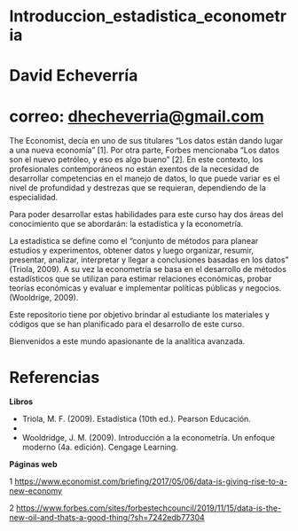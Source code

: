 # Introduccion_estadistica_econometria

# David Echeverría
# correo: dhecheverria@gmail.com

The Economist, decía en uno de sus titulares “Los datos están dando lugar a una nueva economía” [1]. Por otra parte, Forbes mencionaba “Los datos son el nuevo petróleo, y eso es algo bueno” [2]. En este contexto, los profesionales contemporáneos no están exentos de la necesidad de desarrollar competencias en el manejo de datos, lo que puede variar es el nivel de profundidad y destrezas que se requieran, dependiendo de la especialidad.

Para poder desarrollar estas habilidades para este curso hay dos áreas del conocimiento que se abordarán: la estadística y la econometría.

La estadística se define como el “conjunto de métodos para planear estudios y experimentos, obtener datos y luego organizar, resumir, presentar, analizar, interpretar y llegar a conclusiones basadas en los datos”  (Triola, 2009). A su vez la econometría se basa en el desarrollo de métodos estadísticos que se utilizan para estimar relaciones económicas, probar teorías económicas y evaluar e implementar políticas públicas y negocios. (Wooldrige, 2009).

Este repositorio tiene por objetivo brindar al estudiante los materiales y códigos que se han planificado para el desarrollo de este curso.

Bienvenidos a este mundo apasionante de la analítica avanzada.

# Referencias 
**Libros**

- Triola, M. F. (2009). Estadística (10th ed.). Pearson Educación.
- 
- Wooldridge, J. M. (2009). Introducción a la econometría. Un enfoque moderno (4a. edición). Cengage Learning.

**Páginas web**

1 https://www.economist.com/briefing/2017/05/06/data-is-giving-rise-to-a-new-economy

2 https://www.forbes.com/sites/forbestechcouncil/2019/11/15/data-is-the-new-oil-and-thats-a-good-thing/?sh=7242edb77304

